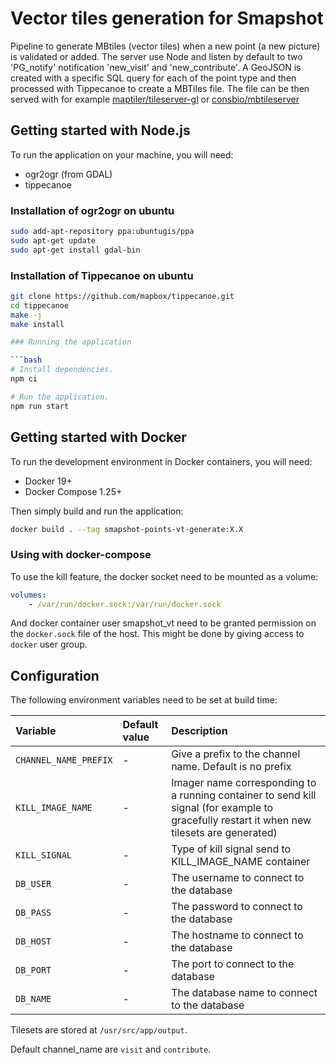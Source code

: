 # Vector tiles generation for Smapshot

Pipeline to generate MBtiles (vector tiles) when a new point (a new picture) is validated or added. The server use Node and listen by default to two 'PG_notify' notification 'new_visit' and 'new_contribute'. A GeoJSON is created with a specific SQL query for each of the point type and then processed with Tippecanoe to create a MBTiles file. The file can be then served with for example [maptiler/tileserver-gl](https://github.com/maptiler/tileserver-gl) or [consbio/mbtileserver](https://github.com/consbio/mbtileserver)

## Getting started with Node.js

To run the application on your machine, you will need:

* ogr2ogr (from GDAL)
* tippecanoe

### Installation of ogr2ogr on ubuntu

```bash
sudo add-apt-repository ppa:ubuntugis/ppa
sudo apt-get update
sudo apt-get install gdal-bin
```

### Installation of Tippecanoe on ubuntu

```bash
git clone https://github.com/mapbox/tippecanoe.git
cd tippecanoe
make -j
make install

### Running the application

```bash
# Install dependencies.
npm ci

# Run the application.
npm run start
```

## Getting started with Docker

To run the development environment in Docker containers, you will need:

* Docker 19+
* Docker Compose 1.25+

Then simply build and run the application:
```bash
docker build . --tag smapshot-points-vt-generate:X.X
```

### Using with docker-compose

To use the kill feature, the docker socket need to be mounted as a volume:
```yaml
volumes:
    - /var/run/docker.sock:/var/run/docker.sock
```

And docker container user smapshot_vt need to be granted permission on the `docker.sock` file of the host. This might be done by giving access to `docker` user group.


## Configuration

The following environment variables need to be set at build time:

Variable                         | Default value                                | Description
:---                             | :---                                         | :---
`CHANNEL_NAME_PREFIX`            | -                                            | Give a prefix to the channel name. Default is no prefix
`KILL_IMAGE_NAME`                | -                                            | Imager name corresponding to a running container to send kill signal (for example to gracefully restart it when new tilesets are generated)
`KILL_SIGNAL`                    | -                                            | Type of kill signal send to KILL_IMAGE_NAME container
`DB_USER`                        | -                                            | The username to connect to the database
`DB_PASS`                        | -                                            | The password to connect to the database
`DB_HOST`                        | -                                            | The hostname to connect to the database
`DB_PORT`                        | -                                            | The port to connect to the database
`DB_NAME`                        | -                                            | The database name to connect to the database

Tilesets are stored at `/usr/src/app/output`.

Default channel_name are `visit` and `contribute`.
